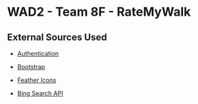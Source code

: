 # WAD2 - Team 8F - RateMyWalk

## External Sources Used

* [Authentication](https://github.com/django/django/tree/main/django/contrib/admin/templates/registration)

* [Bootstrap](https://getbootstrap.com/)

* [Feather Icons](https://feathericons.com/)

* [Bing Search API](https://docs.microsoft.com/en-us/azure/cognitive-services/bing-web-search/)

    